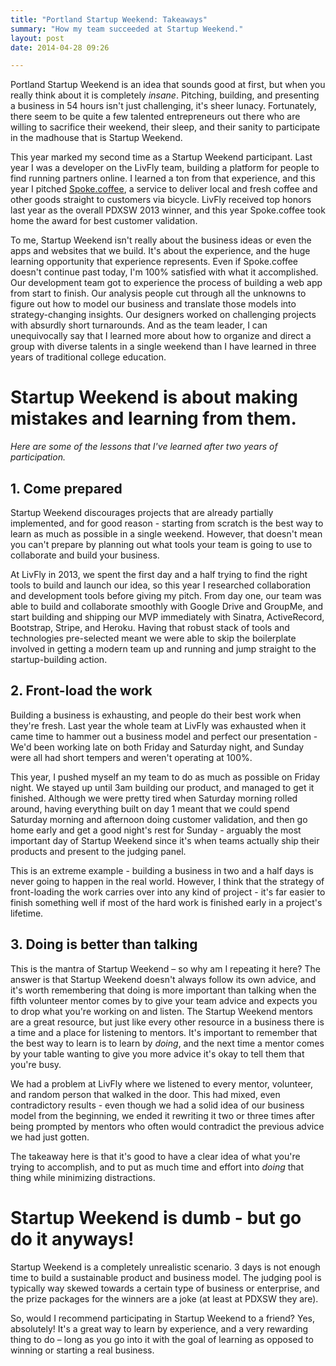 ```yaml
---
title: "Portland Startup Weekend: Takeaways"
summary: "How my team succeeded at Startup Weekend."
layout: post
date: 2014-04-28 09:26

---
```


Portland Startup Weekend is an idea that sounds good at first, but when you really think about it is completely *insane*. Pitching, building, and presenting a business in 54 hours isn't just challenging, it's sheer lunacy. Fortunately, there seem to be quite a few talented entrepreneurs out there who are willing to sacrifice their weekend, their sleep, and their sanity to participate in the madhouse that is Startup Weekend.

This year marked my second time as a Startup Weekend participant. Last year I was a developer on the LivFly team, building a platform for people to find running partners online. I learned a ton from that experience, and this year I pitched <a href="http://spoke.coffee">Spoke.coffee</a>, a service to deliver local and fresh coffee and other goods straight to customers via bicycle. LivFly received top honors last year as the overall PDXSW 2013 winner, and this year Spoke.coffee took home the award for best customer validation.

To me, Startup Weekend isn't really about the business ideas or even the apps and websites that we build. It's about the experience, and the huge learning opportunity that experience represents. Even if Spoke.coffee doesn't continue past today, I'm 100% satisfied with what it accomplished. Our development team got to experience the process of building a web app from start to finish. Our analysis people cut through all the unknowns to figure out how to model our business and translate those models into strategy-changing insights. Our designers worked on challenging projects with absurdly short turnarounds. And as the team leader, I can unequivocally say that I learned more about how to organize and direct a group with diverse talents in a single weekend than I have learned in three years of traditional college education.

# Startup Weekend is about making mistakes and learning from them. 
*Here are some of the lessons that I've learned after two years of participation.*

## 1. Come prepared

Startup Weekend discourages projects that are already partially implemented, and for good reason - starting from scratch is the best way to learn as much as possible in a single weekend. However, that doesn't mean you can't prepare by planning out what tools your team is going to use to collaborate and build your business. 

At LivFly in 2013, we spent the first day and a half trying to find the right tools to build and launch our idea, so this year I researched collaboration and development tools before giving my pitch. From day one, our team was able to build and collaborate smoothly with Google Drive and GroupMe, and start building and shipping our MVP immediately with Sinatra, ActiveRecord, Bootstrap, Stripe, and Heroku. Having that robust stack of tools and technologies pre-selected meant we were able to skip the boilerplate involved in getting a modern team up and running and jump straight to the startup-building action.

## 2. Front-load the work

Building a business is exhausting, and people do their best work when they're fresh. Last year the whole team at LivFly was exhausted when it came time to hammer out a business model and perfect our presentation - We'd been working late on both Friday and Saturday night, and Sunday were all had short tempers and weren't operating at 100%. 

This year, I pushed myself an my team to do as much as possible on Friday night. We stayed up until 3am building our product, and managed to get it finished. Although we were pretty tired when Saturday morning rolled around, having everything built on day 1 meant that we could spend Saturday morning and afternoon doing customer validation, and then go home early and get a good night's rest for Sunday - arguably the most important day of Startup Weekend since it's when teams actually ship their products and present to the judging panel.

This is an extreme example - building a business in two and a half days is never going to happen in the real world. However, I think that the strategy of front-loading the work carries over into any kind of project - it's far easier to finish something well if most of the hard work is finished early in a project's lifetime.

## 3. Doing is better than talking

This is the mantra of Startup Weekend – so why am I repeating it here? The answer is that Startup Weekend doesn't always follow its own advice, and it's worth remembering that doing is more important than talking when the fifth volunteer mentor comes by to give your team advice and expects you to drop what you're working on and listen. The Startup Weekend mentors are a great resource, but just like every other resource in a business there is a time and a place for listening to mentors. It's important to remember that the best way to learn is to learn by *doing*, and the next time a mentor comes by your table wanting to give you more advice it's okay to tell them that you're busy.

We had a problem at LivFly where we listened to every mentor, volunteer, and random person that walked in the door. This had mixed, even contradictory results - even though we had a solid idea of our business model from the beginning, we ended it rewriting it two or three times after being prompted by mentors who often would contradict the previous advice we had just gotten.

The takeaway here is that it's good to have a clear idea of what you're trying to accomplish, and to put as much time and effort into *doing* that thing while minimizing distractions.

# Startup Weekend is dumb - but go do it anyways!

Startup Weekend is a completely unrealistic scenario. 3 days is not enough time to build a sustainable product and business model. The judging pool is typically way skewed towards a certain type of business or enterprise, and the prize packages for the winners are a joke (at least at PDXSW they are). 

So, would I recommend participating in Startup Weekend to a friend? Yes, absolutely! It's a great way to learn by experience, and a very rewarding thing to do – long as you go into it with the goal of learning as opposed to winning or starting a real business.